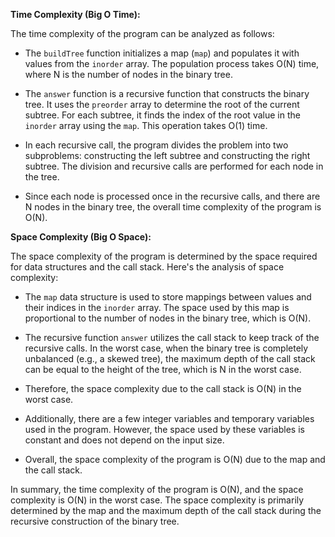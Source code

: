 **Time Complexity (Big O Time):**

The time complexity of the program can be analyzed as follows:

- The `buildTree` function initializes a map (`map`) and populates it with values from the `inorder` array. The population process takes O(N) time, where N is the number of nodes in the binary tree.

- The `answer` function is a recursive function that constructs the binary tree. It uses the `preorder` array to determine the root of the current subtree. For each subtree, it finds the index of the root value in the `inorder` array using the `map`. This operation takes O(1) time.

- In each recursive call, the program divides the problem into two subproblems: constructing the left subtree and constructing the right subtree. The division and recursive calls are performed for each node in the tree.

- Since each node is processed once in the recursive calls, and there are N nodes in the binary tree, the overall time complexity of the program is O(N).

**Space Complexity (Big O Space):**

The space complexity of the program is determined by the space required for data structures and the call stack. Here's the analysis of space complexity:

- The `map` data structure is used to store mappings between values and their indices in the `inorder` array. The space used by this map is proportional to the number of nodes in the binary tree, which is O(N).

- The recursive function `answer` utilizes the call stack to keep track of the recursive calls. In the worst case, when the binary tree is completely unbalanced (e.g., a skewed tree), the maximum depth of the call stack can be equal to the height of the tree, which is N in the worst case.

- Therefore, the space complexity due to the call stack is O(N) in the worst case.

- Additionally, there are a few integer variables and temporary variables used in the program. However, the space used by these variables is constant and does not depend on the input size.

- Overall, the space complexity of the program is O(N) due to the map and the call stack.

In summary, the time complexity of the program is O(N), and the space complexity is O(N) in the worst case. The space complexity is primarily determined by the map and the maximum depth of the call stack during the recursive construction of the binary tree.
